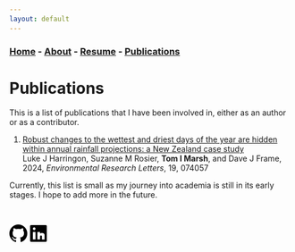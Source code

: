 ```yaml
---
layout: default
---
```


### [Home](../index.md) - [About](../pages/about.md) - [Resume](../pages/resume.md) - [Publications](./pages/publications.md)

# Publications

This is a list of publications that I have been involved in, either as an author or as a contributor.

1. [Robust changes to the wettest and driest days of the year are hidden within annual rainfall projections: a New Zealand case study](https://iopscience.iop.org/article/10.1088/1748-9326/ad585a)\
Luke J Harringon, Suzanne M Rosier, **Tom I Marsh**, and Dave J Frame, 2024, *Environmental Research Letters*, 19, 074057

Currently, this list is small as my journey into academia is still in its early stages. I hope to add more in the future.

&nbsp;

[<img src="../resources/icons/GitHub.png" height="32" width="32"/>](https://github.com/Graphight)
[<img src="../resources/icons/LinkedIn.png" height="32" width="32"/>](https://www.linkedin.com/in/tom-marsh-3aa764154/)

[//]: # ([<img src="../resources/icons/Itch.png" height="32" width="32"/>]&#40;https://graphight.itch.io/&#41; )
